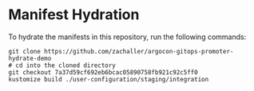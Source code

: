 # Manifest Hydration

To hydrate the manifests in this repository, run the following commands:

```shell
git clone https://github.com/zachaller/argocon-gitops-promoter-hydrate-demo
# cd into the cloned directory
git checkout 7a37d59cf692eb6bcac05890758fb921c92c5ff0
kustomize build ./user-configuration/staging/integration
```
